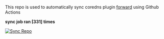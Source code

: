 This repo is used to automatically sync coredns plugin [forward](https://github.com/QZLin/forward) using Github Actions

**sync job ran [331] times**

[![Sync Repo](https://github.com/QZLin/coredns-extract/actions/workflows/sync.yaml/badge.svg)](https://github.com/QZLin/coredns-extract/actions/workflows/sync.yaml)
